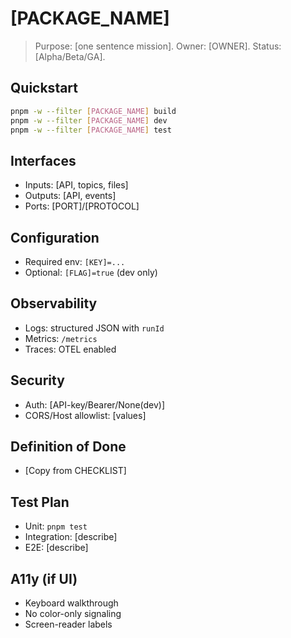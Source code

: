 # [PACKAGE_NAME]
> Purpose: [one sentence mission]. Owner: [OWNER]. Status: [Alpha/Beta/GA].

## Quickstart
```bash
pnpm -w --filter [PACKAGE_NAME] build
pnpm -w --filter [PACKAGE_NAME] dev
pnpm -w --filter [PACKAGE_NAME] test
```

## Interfaces
- Inputs: [API, topics, files]
- Outputs: [API, events]
- Ports: [PORT]/[PROTOCOL]

## Configuration
- Required env: `[KEY]=...`
- Optional: `[FLAG]=true` (dev only)

## Observability
- Logs: structured JSON with `runId`
- Metrics: `/metrics`
- Traces: OTEL enabled

## Security
- Auth: [API-key/Bearer/None(dev)]
- CORS/Host allowlist: [values]

## Definition of Done
- [Copy from CHECKLIST]

## Test Plan
- Unit: `pnpm test`
- Integration: [describe]
- E2E: [describe]

## A11y (if UI)
- Keyboard walkthrough
- No color-only signaling
- Screen-reader labels
